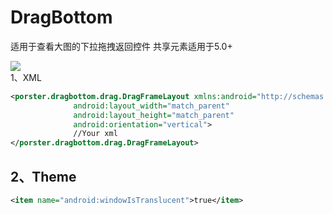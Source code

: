 # DragBottom
适用于查看大图的下拉拖拽返回控件
共享元素适用于5.0+<br>

![](https://github.com/vvinner/DragBottom/blob/master/case.gif)<br>
1、XML
```Xml
<porster.dragbottom.drag.DragFrameLayout xmlns:android="http://schemas.android.com/apk/res/android"
              android:layout_width="match_parent"
              android:layout_height="match_parent"
              android:orientation="vertical">
              //Your xml
</porster.dragbottom.drag.DragFrameLayout>
```
2、Theme  
-------
```Xml
<item name="android:windowIsTranslucent">true</item>
```
